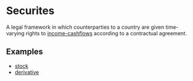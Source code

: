 # Securites
A legal framework in which counterparties to a country are given time-varying rights to [income-cashflows](concepts/income-cashflows.md) according to a contractual agreement.

## Examples

* [stock](concepts/stock.md)
* [derivative](concepts/derivative.md)